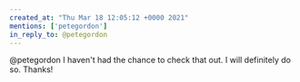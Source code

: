 ```yaml
---
created_at: "Thu Mar 18 12:05:12 +0000 2021"
mentions: ['petegordon']
in_reply_to: @petegordon
---
```


@petegordon I haven't had the chance to check that out. I will definitely do so. Thanks!